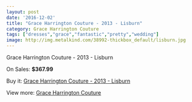 ```yaml
---
layout: post
date: '2016-12-02'
title: "Grace Harrington Couture - 2013 - Lisburn"
category: Grace Harrington Couture
tags: ["dresses","grace","fantastic","pretty","wedding"]
image: http://img.metalkind.com/38992-thickbox_default/lisburn.jpg
---
```

Grace Harrington Couture - 2013 - Lisburn

On Sales: **$367.99**
<a href="https://www.metalkind.com/en/grace-harrington-couture/1819-lisburn.html"><amp-img layout="responsive" width="600" height="600" src="//img.metalkind.com/38992-thickbox_default/lisburn.jpg" alt="Grace Harrington Couture - 2013 - Lisburn 0" /></a>
<a href="https://www.metalkind.com/en/grace-harrington-couture/1819-lisburn.html"><amp-img layout="responsive" width="600" height="600" src="//img.metalkind.com/38994-thickbox_default/lisburn.jpg" alt="Grace Harrington Couture - 2013 - Lisburn 1" /></a>
<a href="https://www.metalkind.com/en/grace-harrington-couture/1819-lisburn.html"><amp-img layout="responsive" width="600" height="600" src="//img.metalkind.com/38996-thickbox_default/lisburn.jpg" alt="Grace Harrington Couture - 2013 - Lisburn 2" /></a>

Buy it: [Grace Harrington Couture - 2013 - Lisburn](https://www.metalkind.com/en/grace-harrington-couture/1819-lisburn.html "Grace Harrington Couture - 2013 - Lisburn")

View more: [Grace Harrington Couture](https://www.metalkind.com/en/54-grace-harrington-couture "Grace Harrington Couture")